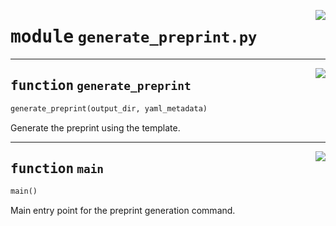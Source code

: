 <!-- markdownlint-disable -->

<a href="https://github.com/henriqueslab/rxiv-maker/blob/main/src/py/commands/generate_preprint.py#L0"><img align="right" style="float:right;" src="https://img.shields.io/badge/-source-cccccc?style=flat-square"></a>

# <kbd>module</kbd> `generate_preprint.py`





---

<a href="https://github.com/henriqueslab/rxiv-maker/blob/main/src/py/commands/generate_preprint.py#L51"><img align="right" style="float:right;" src="https://img.shields.io/badge/-source-cccccc?style=flat-square"></a>

## <kbd>function</kbd> `generate_preprint`

```python
generate_preprint(output_dir, yaml_metadata)
```

Generate the preprint using the template. 


---

<a href="https://github.com/henriqueslab/rxiv-maker/blob/main/src/py/commands/generate_preprint.py#L74"><img align="right" style="float:right;" src="https://img.shields.io/badge/-source-cccccc?style=flat-square"></a>

## <kbd>function</kbd> `main`

```python
main()
```

Main entry point for the preprint generation command. 


